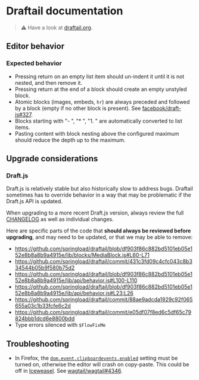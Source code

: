 # Draftail documentation

> :warning: Have a look at [draftail.org](https://www.draftail.org/).

## Editor behavior

### Expected behavior

- Pressing return on an empty list item should un-indent it until it is not nested, and then remove it.
- Pressing return at the end of a block should create an empty unstyled block.
- Atomic blocks (images, embeds, `hr`) are always preceded and followed by a block (empty if no other block is present). See [facebook/draft-js#327](https://github.com/facebook/draft-js/issues/327).
- Blocks starting with "- ", "\* ", "1. " are automatically converted to list items.
- Pasting content with block nesting above the configured maximum should reduce the depth up to the maximum.

## Upgrade considerations

### Draft.js

Draft.js is relatively stable but also historically slow to address bugs. Draftail sometimes has to override behavior in a way that may be problematic if the Draft.js API is updated.

When upgrading to a more recent Draft.js version, always review the full [CHANGELOG](https://github.com/facebook/draft-js/blob/master/CHANGELOG.md) as well as individual changes.

Here are specific parts of the code that **should always be reviewed before upgrading**, and may need to be updated, or that we may be able to remove:

- https://github.com/springload/draftail/blob/df903f86c882bd5101eb05e152e8b8a8b9a4915e/lib/blocks/MediaBlock.js#L60-L71
- https://github.com/springload/draftail/commit/431c3fd09c4cfc043c8b334544b05b9f580b75d2
- https://github.com/springload/draftail/blob/df903f86c882bd5101eb05e152e8b8a8b9a4915e/lib/api/behavior.js#L100-L110
- https://github.com/springload/draftail/blob/df903f86c882bd5101eb05e152e8b8a8b9a4915e/lib/api/behavior.js#L23:L26
- https://github.com/springload/draftail/commit/88ae9adcda1929c92f065655a03c1b33fcfe6c2d
- https://github.com/springload/draftail/commit/e05df07f8ed6c5df65c79824bbb1dcd6e8800bdd
- Type errors silenced with `$FlowFixMe`

## Troubleshooting

- In Firefox, the [`dom.event.clipboardevents.enabled`](https://developer.mozilla.org/en-US/docs/Mozilla/Preferences/Preference_reference/dom.event.clipboardevents.enabled) setting must be turned on, otherwise the editor will crash on copy-paste. This could be off in [Iceweasel](https://wiki.debian.org/Iceweasel). See [wagtail/wagtail#4346](https://github.com/wagtail/wagtail/issues/4346).
